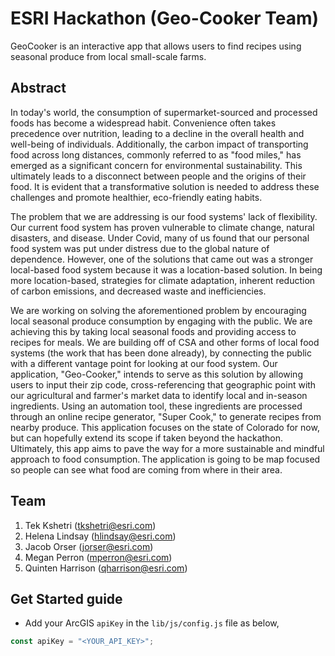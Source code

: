 # ESRI Hackathon (Geo-Cooker Team)

GeoCooker is an interactive app that allows users to find recipes using seasonal produce from local small-scale farms.

## Abstract

In today's world, the consumption of supermarket-sourced and processed foods has become a widespread habit. Convenience often takes precedence over nutrition, leading to a decline in the overall health and well-being of individuals. Additionally, the carbon impact of transporting food across long distances, commonly referred to as "food miles," has emerged as a significant concern for environmental sustainability. This ultimately leads to a disconnect between people and the origins of their food. It is evident that a transformative solution is needed to address these challenges and promote healthier, eco-friendly eating habits.

The problem that we are addressing is our food systems' lack of flexibility. Our current food system has proven vulnerable to climate change, natural disasters, and disease. Under Covid, many of us found that our personal food system was put under distress due to the global nature of dependence. However, one of the solutions that came out was a stronger local-based food system because it was a location-based solution. In being more location-based, strategies for climate adaptation, inherent reduction of carbon emissions, and decreased waste and inefficiencies.

We are working on solving the aforementioned problem by encouraging local seasonal produce consumption by engaging with the public. We are achieving this by taking local seasonal foods and providing access to recipes for meals. We are building off of CSA and other forms of local food systems (the work that has been done already), by connecting the public with a different vantage point for looking at our food system. Our application, "Geo-Cooker," intends to serve as this solution by allowing users to input their zip code, cross-referencing that geographic point with our agricultural and farmer's market data to identify local and in-season ingredients. Using an automation tool, these ingredients are processed through an online recipe generator, "Super Cook," to generate recipes from nearby produce. This application focuses on the state of Colorado for now, but can hopefully extend its scope if taken beyond the hackathon. Ultimately, this app aims to pave the way for a more sustainable and mindful approach to food consumption. The application is going to be map focused so people can see what food are coming from where in their area.

## Team

1. Tek Kshetri (tkshetri@esri.com)
2. Helena Lindsay (hlindsay@esri.com)
3. Jacob Orser (jorser@esri.com)
4. Megan Perron (mperron@esri.com)
5. Quinten Harrison (qharrison@esri.com)

## Get Started guide

- Add your ArcGIS `apiKey` in the `lib/js/config.js` file as below,

```js
const apiKey = "<YOUR_API_KEY>";
```
